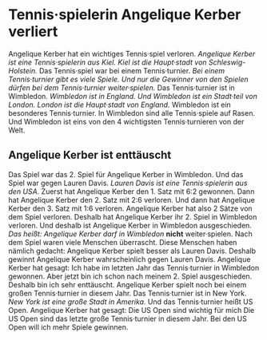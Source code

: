 # Tennis·spielerin Angelique Kerber verliert

Angelique Kerber hat ein wichtiges Tennis·spiel verloren. 
*Angelique Kerber ist eine Tennis·spielerin aus Kiel.* 
*Kiel ist die Haupt·stadt von Schleswig-Holstein.* Das Tennis·spiel war bei einem Tennis·turnier. 
*Bei einem Tennis·turnier gibt es viele Spiele.* 
*Und nur die Gewinner von den Spielen dürfen bei dem Tennis·turnier weiter·spielen.* Das Tennis·turnier ist in Wimbledon. 
*Wimbledon ist in England.* 
*Und Wimbledon ist ein Stadt·teil von London.* 
*London ist die Haupt·stadt von England.* Wimbledon ist ein besonderes Tennis·turnier. In Wimbledon sind alle Tennis·spiele auf Rasen. Und Wimbledon ist eins von den 4 wichtigsten Tennis·turnieren von der Welt. 

## Angelique Kerber ist enttäuscht
Das Spiel war das 2. Spiel für Angelique Kerber in Wimbledon. Und das Spiel war gegen Lauren Davis. 
*Lauren Davis ist eine Tennis·spielerin aus den USA.* Zuerst hat Angelique Kerber den 1. Satz mit 6:2 gewonnen. Dann hat Angelique Kerber den 2. Satz mit 2:6 verloren. Und dann hat Angelique Kerber den 3. Satz mit 1:6 verloren. Angelique Kerber hat also 2 Sätze von dem Spiel verloren. Deshalb hat Angelique Kerber ihr 2. Spiel in Wimbledon verloren. Und deshalb ist Angelique Kerber in Wimbledon ausgeschieden. *Das heißt:* 
*Angelique Kerber darf in Wimbledon* **nicht** weiter·spielen. Nach dem Spiel waren viele Menschen überrascht. Diese Menschen haben nämlich gedacht: Angelique Kerber spielt besser als Lauren Davis. Deshalb gewinnt Angelique Kerber wahrscheinlich gegen Lauren Davis. Angelique Kerber hat gesagt: Ich habe im letzten Jahr das Tennis·turnier in Wimbledon gewonnen. Aber jetzt bin ich schon nach meinem 2. Spiel ausgeschieden. Deshalb bin ich sehr enttäuscht. 
Angelique Kerber spielt noch bei einem großen Tennis·turnier in diesem Jahr. Das Tennis·turnier ist in New York. 
*New York ist eine große Stadt in Amerika.* Und das Tennis·turnier heißt US Open. Angelique Kerber hat gesagt: Die US Open sind wichtig für mich Die US Open sind das letzte große Tennis·turnier in diesem Jahr. Bei den US Open will ich mehr Spiele gewinnen. 
